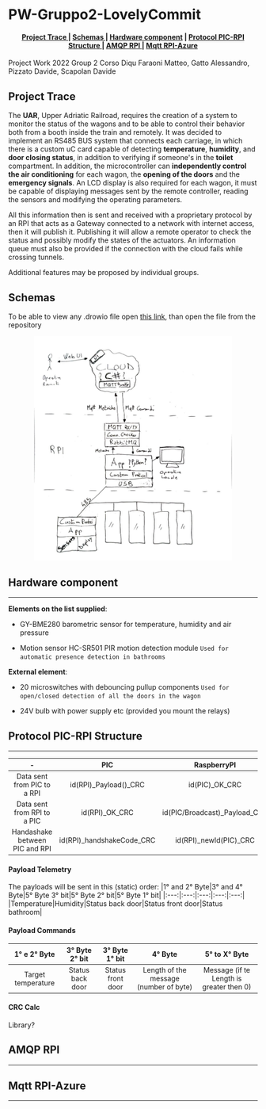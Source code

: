 # PW-Gruppo2-LovelyCommit
<div align="center">  
<h4>
    <a href="#project-trace"> Project Trace </a>
  | <a href="#schemas"> Schemas </a>
  | <a href="#hardware-component"> Hardware component</a>
  | <a href="#protocol-pic-rpi-structure"> Protocol PIC-RPI Structure </a>
  | <a href="#amqp-rpi"> AMQP RPI </a>
  | <a href="#mqtt-rpi-azure"> Mqtt RPI-Azure </a>
</h4>
</div>
Project Work 2022 Group 2 Corso Diqu
Faraoni Matteo, Gatto Alessandro, Pizzato Davide, Scapolan Davide

## Project Trace
The **UAR**, Upper Adriatic Railroad, requires the creation of a system to monitor the status of the wagons and to be able to control their behavior both from a booth inside the train and remotely.
It was decided to implement an RS485 BUS system that connects each carriage, in which there is a custom uC card capable of detecting **temperature**, **humidity**, and **door closing status**, in addition to verifying if someone's in the **toilet** compartment.
In addition, the microcontroller can **independently control the air conditioning** for each wagon, the **opening of the doors** and the **emergency signals**. An LCD display is also required for each wagon, it must be capable of displaying messages sent by the remote controller, reading the sensors and modifying the operating parameters.

All this information then is sent and received with a proprietary protocol by an RPI that acts as a Gateway connected to a network with internet access, then it will publish it. Publishing it will allow a remote operator to check the status and possibly modify the states of the actuators.
An information queue must also be provided if the connection with the cloud fails while crossing tunnels.

Additional features may be proposed by individual groups.

## Schemas

To be able to view any .drowio file open [this link](https://draw.io), than open the file from the repository

<!-- |![Flow schema of the system](./Images/FlowSchema.jpg)|
|-|-->
<div align="center">  
<img src="./Images/FlowSchema.jpg" 
     width="400" 
     height="auto" />
</div>  

## Hardware component
***
**Elements on the list supplied**:

* GY-BME280 barometric sensor for temperature, humidity and air pressure

* Motion sensor HC-SR501 PIR motion detection module
	`Used for automatic presence detection in bathrooms` 

**External element**:

*  20 microswitches with debouncing pullup components
	`Used for open/closed detection of all the doors in the wagon`

* 24V bulb with power supply etc (provided you mount the relays)

## Protocol PIC-RPI Structure
***
|- |PIC|RaspberryPI|
|:-------------:|:-------------:|:-----:|
|Data sent from PIC to a RPI|id(RPI)_Payload()_CRC|id(PIC)_OK_CRC|
|Data sent from RPI to a PIC|id(RPI)_OK_CRC|id(PIC/Broadcast)_Payload_CRC|
|Handashake between PIC and RPI|id(RPI)_handshakeCode_CRC|id(RPI)_newId(PIC)_CRC|

#### Payload Telemetry
The payloads will be sent in this (static) order: 
|1° and 2° Byte|3° and 4° Byte|5° Byte 3° bit|5° Byte 2° bit|5° Byte 1° bit|
|:---:|:---:|:---:|:---:|:---:|
|Temperature|Humidity|Status back door|Status front door|Status bathroom|

#### Payload Commands
|1° e 2° Byte|3° Byte 2° bit|3° Byte 1° bit|4° Byte|5° to X° Byte|
|:---:|:---:|:---:|:---:|:---:|
|Target temperature|Status back door|Status front door|Length of the message (number of byte)|Message (if te Length is greater then 0)|

#### CRC Calc
Library?

## AMQP RPI
***

## Mqtt RPI-Azure
***
